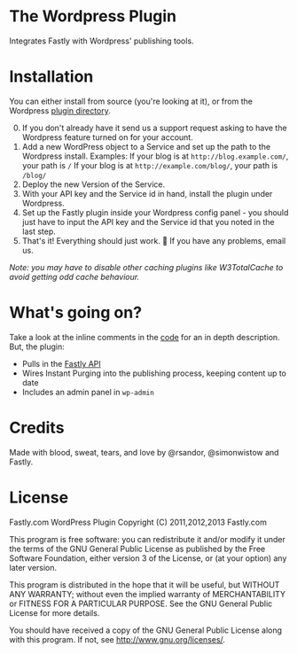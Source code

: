 # The Wordpress Plugin

Integrates Fastly with Wordpress' publishing tools.

# Installation

You can either install from source (you're looking at it), or from the Wordpress [plugin directory](http://wordpress.org/plugins/fastly/).

0. If you don't already have it send us a support request asking to have the Wordpress feature turned on for your account.
1. Add a new WordPress object to a Service and set up the path to the Wordpress install. Examples:
  If your blog is at `http://blog.example.com/`, your path is `/`
  If your blog is at `http://example.com/blog/`, your path is `/blog/`
2. Deploy the new Version of the Service.
3. With your API key and the Service id in hand, install the plugin under Wordpress.
4. Set up the Fastly plugin inside your Wordpress config panel - you should just have to input the API key and the Service id that you noted in the last step.
5. That's it! Everything should just work. :metal: If you have any problems, email us.

_Note: you may have to disable other caching plugins like W3TotalCache to avoid getting odd cache behaviour._

# What's going on?

Take a look at the inline comments in the [code](https://github.com/fastly/WordPress-Plugin/tree/master/lib) for an in depth description. But, the plugin:

- Pulls in the [Fastly API](http://docs.fastly.com/api)
- Wires Instant Purging into the publishing process, keeping content up to date
- Includes an admin panel in `wp-admin`

# Credits

Made with blood, sweat, tears, and love by @rsandor, @simonwistow and Fastly.

# License

Fastly.com WordPress Plugin
Copyright (C) 2011,2012,2013 Fastly.com

This program is free software: you can redistribute it and/or modify
it under the terms of the GNU General Public License as published by
the Free Software Foundation, either version 3 of the License, or
(at your option) any later version.

This program is distributed in the hope that it will be useful,
but WITHOUT ANY WARRANTY; without even the implied warranty of
MERCHANTABILITY or FITNESS FOR A PARTICULAR PURPOSE.  See the
GNU General Public License for more details.

You should have received a copy of the GNU General Public License
along with this program.  If not, see <http://www.gnu.org/licenses/>.

